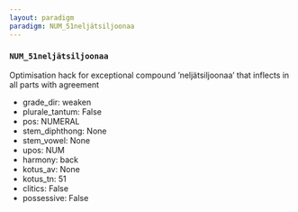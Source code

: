 ```yaml
---
layout: paradigm
paradigm: NUM_51neljätsiljoonaa
---
```

### ` NUM_51neljätsiljoonaa `

Optimisation hack for exceptional compound ’neljätsiljoonaa’ that inflects in all parts with agreement
* grade_dir: weaken
* plurale_tantum: False
* pos: NUMERAL
* stem_diphthong: None
* stem_vowel: None
* upos: NUM
* harmony: back
* kotus_av: None
* kotus_tn: 51
* clitics: False
* possessive: False

